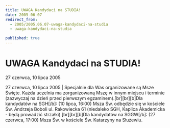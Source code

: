 ```yaml
---
title: UWAGA Kandydaci na STUDIA!
date: 2005-06-07
redirect_from: 
  - 2005/2005.06.07-uwaga-kandydaci-na-studia
  - uwaga-kandydaci-na-studia

published: true
---
```




# UWAGA Kandydaci na STUDIA!

<time>27 czerwca, 10 lipca 2005</time>

27 czerwca, 10 lipca 2005 | Specjalnie dla Was organizowane są Msze Święte. Każda uczelnia ma zorganizowaną Mszę w innym miejscu i terminie (zazwyczaj na dzień przed pierwszym egzaminem).[br][br][b]Dla kandydatów na SGH[/b]: (10 lipca, 16:00) Msza Św. odbędzie się w kościele Św. Andrzeja Boboli ul. Rakowiecka 61 (niedaleko SGH, Kaplica Akademicka - będą prowadzić strzałki).[br][br][b]Dla kandydatów na SGGW[/b]: (27 czerwca, 17:00) Msza Św. w kościele Św. Katarzyny na Służewiu.

<!--CONTENT FROM OLD SERVER (jos before 2013): 27 czerwca, 10 lipca 2005 | Specjalnie dla Was organizowane są Msze Święte. Każda uczelnia ma zorganizowaną Mszę w innym miejscu i terminie (zazwyczaj na dzień przed pierwszym egzaminem).[br][br][b]Dla kandydatów na SGH[/b]: (10 lipca, 16:00) Msza Św. odbędzie się w kościele Św. Andrzeja Boboli ul. Rakowiecka 61 (niedaleko SGH, Kaplica Akademicka - będą prowadzić strzałki).[br][br][b]Dla kandydatów na SGGW[/b]: (27 czerwca, 17:00) Msza Św. w kościele Św. Katarzyny na Służewiu.
-->

<!--{{json:{"created_date":"2005-06-07 00:17:13","publish_down":"0000-00-00 00:00:00","id":"241"}}}-->